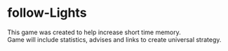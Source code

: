 # follow-Lights

This game was created to help increase short time memory. </br>
Game will include statistics, advises and links to create universal strategy. </br>

